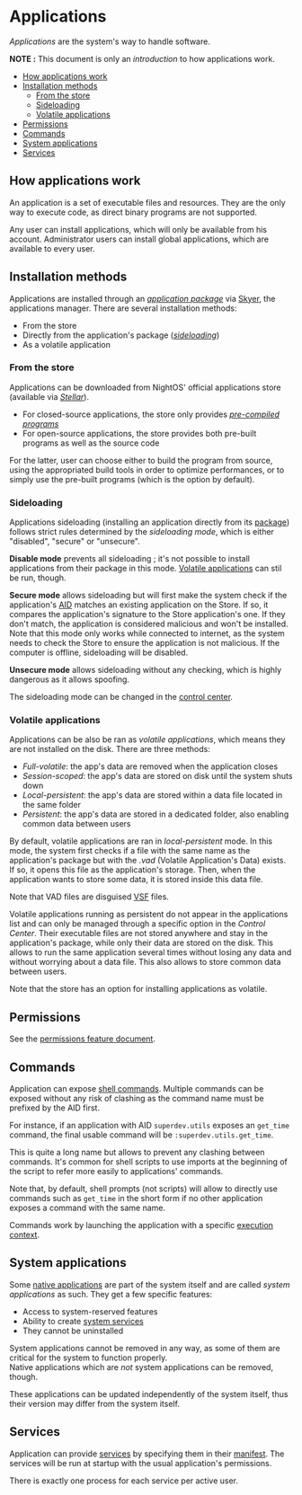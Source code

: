 # Applications

_Applications_ are the system's way to handle software.

**NOTE :** This document is only an _introduction_ to how applications work.

- [How applications work](#how-applications-work)
- [Installation methods](#installation-methods)
  - [From the store](#from-the-store)
  - [Sideloading](#sideloading)
  - [Volatile applications](#volatile-applications)
- [Permissions](#permissions)
- [Commands](#commands)
- [System applications](#system-applications)
- [Services](#services)

## How applications work

An application is a set of executable files and resources. They are the only way to execute code, as direct binary programs are not supported.

Any user can install applications, which will only be available from his account.
Administrator users can install global applications, which are available to every user.

## Installation methods

Applications are installed through an [_application package_](../specs/applications.md#application-package) via [Skyer](../applications/Skyer.md), the applications manager. There are several installation methods:

- From the store
- Directly from the application's package ([_sideloading_](#sideloading))
- As a volatile application

### From the store

Applications can be downloaded from NightOS' official applications store (available via [_Stellar_](../applications/Stellar.md)).

- For closed-source applications, the store only provides [_pre-compiled programs_](../technical/pre-compiling.md)
- For open-source applications, the store provides both pre-built programs as well as the source code

For the latter, user can choose either to build the program from source, using the appropriated build tools in order to optimize performances, or to simply use the pre-built programs (which is the option by default).

### Sideloading

Applications sideloading (installing an application directly from its [package](../specs/applications.md#application-package)) follows strict rules determined by the _sideloading mode_, which is either "disabled", "secure" or "unsecure".

**Disable mode** prevents all sideloading ; it's not possible to install applications from their package in this mode. [Volatile applications](#volatile-applications) can stil be run, though.

**Secure mode** allows sideloading but will first make the system check if the application's [AID](../specs/applications-libraries.md#application-identifier) matches an existing application on the Store. If so, it compares the application's signature to the Store application's one. If they don't match, the application is considered malicious and won't be installed.  
Note that this mode only works while connected to internet, as the system needs to check the Store to ensure the application is not malicious. If the computer is offline, sideloading will be disabled.

**Unsecure mode** allows sideloading without any checking, which is highly dangerous as it allows spoofing.

The sideloading mode can be changed in the [control center](../applications/Central.md).

### Volatile applications

Applications can be also be ran as _volatile applications_, which means they are not installed on the disk. There are three methods:

- _Full-volatile_: the app's data are removed when the application closes
- _Session-scoped_: the app's data are stored on disk until the system shuts down
- _Local-persistent_: the app's data are stored within a data file located in the same folder
- _Persistent_: the app's data are stored in a dedicated folder, also enabling common data between users

By default, volatile applications are ran in _local-persistent_ mode. In this mode, the system first checks if a file with the same name as the application's package but with the _.vad_ (Volatile Application's Data) exists. If so, it opens this file as the application's storage. Then, when the application wants to store some data, it is stored inside this data file.

Note that VAD files are disguised [VSF](../technical/file-formats.md#virtual-storages) files.

Volatile applications running as persistent do not appear in the applications list and can only be managed through a specific option in the _Control Center_. Their executable files are not stored anywhere and stay in the application's package, while only their data are stored on the disk. This allows to run the same application several times without losing any data and without worrying about a data file. This also allows to store common data between users.

Note that the store has an option for installing applications as volatile.

## Permissions

See the [permissions feature document](../features/permissions.md).

## Commands

Application can expose [shell commands](../technical/shell.md). Multiple commands can be exposed without any risk of clashing as the command name must be prefixed by the AID first.

For instance, if an application with AID `superdev.utils` exposes an `get_time` command, the final usable command will be `:superdev.utils.get_time`.

This is quite a long name but allows to prevent any clashing between commands. It's common for shell scripts to use imports at the beginning of the script to refer more easily to applications' commands.

Note that, by default, shell prompts (not scripts) will allow to directly use commands such as `get_time` in the short form if no other application exposes a command with the same name.

Commands work by launching the application with a specific [execution context](../specs/applications.md#execution-context).

## System applications

Some [native applications](../applications/README.md) are part of the system itself and are called _system applications_ as such. They get a few specific features:

- Access to system-reserved features
- Ability to create [system services](#services)
- They cannot be uninstalled

System applications cannot be removed in any way, as some of them are critical for the system to function properly.  
Native applications which are _not_ system applications can be removed, though.

These applications can be updated independently of the system itself, thus their version may differ from the system itself.

## Services

Application can provide [services](../technical/services.md) by specifying them in their [manifest](../specs/applications.md#application-manifest).
The services will be run at startup with the usual application's permissions.

There is exactly one process for each service per active user.
